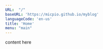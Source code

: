 ```yaml
---
URL:  "/"
baseURL: 'https://micpio.github.io/myblog'
languageCode: 'en-us'
title: 'Home'
menu: "main"
---
```


content here